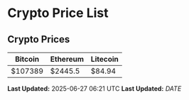 # Crypto Price List

## Crypto Prices
| Bitcoin | Ethereum | Litecoin |
| ------- | -------- | -------- |
| $107389 | $2445.5 | $84.94 |
**Last Updated:** 2025-06-27 06:21 UTC
**Last Updated:** $DATE$
